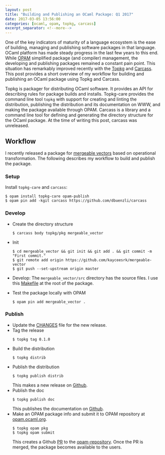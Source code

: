 ```yaml
---
layout: post
title: "Building and Publishing an OCaml Package: Q1 2017"
date: 2017-03-05 13:56:00
categories: [ocaml, opam, topkg, carcass]
excerpt_separator: <!--more-->
---
```


One of the key indicators of maturity of a language ecosystem is the ease of
building, managing and publishing software packages in that language. OCaml
platform has made steady progress in the last few years to this end. While
[OPAM](https://opam.ocaml.org/) simplified package (and compiler) management,
the developing and publishing packages remained a constant pain point. This
situation has remarkably improved recently with the
[Topkg](http://erratique.ch/software/topkg) and
[Carcass](https://github.com/dbuenzli/carcass). This post provides a short
overview of my workflow for building and publishing an OCaml package using Topkg
and Carcass.

<!--more-->

Topkg is packager for distributing OCaml software. It provides an API for
describing rules for package builds and installs. Topkg-care provides the
command line tool `topkg` with support for creating and linting the
distribution, publishing the distribution and its documentation on WWW, and
making the package available through OPAM. Carcass is a library and a command
line tool for defining and generating the directory structure for the OCaml
package. At the time of writing this post, carcass was unreleased.

## Workflow

I recently released a package for [mergeable
vectors](https://github.com/kayceesrk/mergeable-vector) based on operational
transformation. The following describes my workflow to build and publish the
package.

### Setup

Install `topkg-care` and `carcass`:

```
$ opam install topkg-care opam-publish
$ opam pin add -kgit carcass https://github.com/dbuenzli/carcass
```

### Develop

- Create the directory structure
    ```
    $ carcass body topkg/pkg mergeable_vector
    ```
- Init
    ```
    $ cd mergeable_vector && git init && git add . && git commit -m "First commit."
    $ git remote add origin https://github.com/kayceesrk/mergeable-vector
    $ git push --set-upstream origin master
    ```
- Develop: The `mergeable_vector/src` directory has the source files. I use this
  [Makefile](https://github.com/kayceesrk/mergeable-vector/blob/master/Makefile)
  at the root of the package.

- Test the package locally with OPAM
    ```
    $ opam pin add mergeable_vector .
    ```

### Publish

- Update the
  [CHANGES](https://github.com/kayceesrk/mergeable-vector/blob/master/CHANGES.md) file for the new release.
- Tag the release
    ```
    $ topkg tag 0.1.0
    ```
- Build the distribution
    ```
    $ topkg distrib
    ```
- Publish the distribution
    ```
    $ topkg publish distrib
    ```
  This makes a new release on [Github](https://github.com/kayceesrk/mergeable-vector/releases).
- Publish the doc
    ```
    $ topkg publish doc
    ```
  This publishes the documentation on [Github](http://kayceesrk.github.io/mergeable-vector/doc/).
- Make an OPAM package info and submit it to OPAM repository at [opam.ocaml.org](https://opam.ocaml.org/).
    ```
    $ topkg opam pkg
    $ topkg opam submit
    ```
  This creates a Github [PR](https://github.com/ocaml/opam-repository/pull/8623)
  to the [opam-repository](https://github.com/ocaml/opam-repository). Once the
  PR is merged, the package becomes available to the users.
